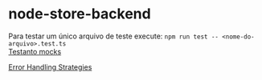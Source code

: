 # node-store-backend

Para testar um único arquivo de teste execute: `npm run test -- <nome-do-arquivo>.test.ts`  
[Testanto mocks](https://plainenglish.io/blog/how-to-unit-test-express-middleware-typescript-jest-c6a7ad166e74)

[Error Handling Strategies](https://www.youtube.com/watch?v=wsoQ-fgaoyQ&t=620)